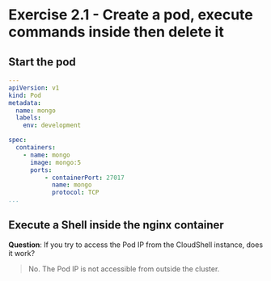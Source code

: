 
# Exercise 2.1 - Create a pod, execute commands inside then delete it

## Start the pod

```yaml
---
apiVersion: v1
kind: Pod
metadata:
  name: mongo
  labels:
    env: development

spec:
  containers:
    - name: mongo
      image: mongo:5
      ports:
          - containerPort: 27017
            name: mongo
            protocol: TCP
...
```

## Execute a Shell inside the nginx container

**Question**: If you try to access the Pod IP from the CloudShell instance, does it work?
> No. The Pod IP is not accessible from outside the cluster.
